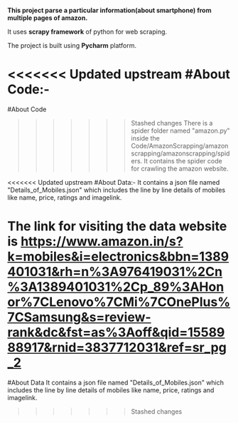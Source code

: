 **This project parse a particular information(about smartphone) from multiple pages of amazon.**

It uses **scrapy framework** of python for web scraping.

The project is built using **Pycharm** platform.

<<<<<<< Updated upstream
#About Code:-
=======
#About Code
>>>>>>> Stashed changes
There is a spider folder named "amazon.py" inside the Code/AmazonScrapping/amazonscrapping/amazonscrapping/spiders.
It contains the spider code for crawling the amazon website.



<<<<<<< Updated upstream
#About Data:-
It contains a  json file named "Details_of_Mobiles.json" which includes the line by line  details of mobiles like name, price, ratings and imagelink.

The link for visiting the data website is https://www.amazon.in/s?k=mobiles&i=electronics&bbn=1389401031&rh=n%3A976419031%2Cn%3A1389401031%2Cp_89%3AHonor%7CLenovo%7CMi%7COnePlus%7CSamsung&s=review-rank&dc&fst=as%3Aoff&qid=1558988917&rnid=3837712031&ref=sr_pg_2
=======
#About Data
It contains a  json file named "Details_of_Mobiles.json" which includes the line by line  details of mobiles like name, price, ratings and imagelink.
>>>>>>> Stashed changes
